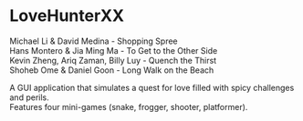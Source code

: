 # LoveHunterXX

Michael Li & David Medina - Shopping Spree<br/>
Hans Montero & Jia Ming Ma - To Get to the Other Side<br/>
Kevin Zheng, Ariq Zaman, Billy Luy - Quench the Thirst<br/>
Shoheb Ome & Daniel Goon - Long Walk on the Beach<br/>

A GUI application that simulates a quest for love filled with spicy challenges and perils.<br/>
Features four mini-games (snake, frogger, shooter, platformer).
